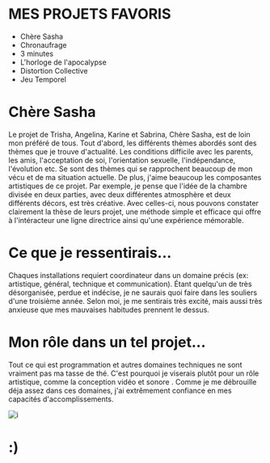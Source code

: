 # MES PROJETS FAVORIS
- Chère Sasha
- Chronaufrage
- 3 minutes
- L'horloge de l'apocalypse
- Distortion Collective
- Jeu Temporel

# Chère Sasha
Le projet de Trisha, Angelina, Karine et Sabrina, Chère Sasha, est de loin mon préféré de tous. Tout d'abord, les différents thèmes abordés sont des thèmes que je trouve d'actualité. Les conditions difficile avec les parents, les amis, l'acceptation de soi, l'orientation sexuelle, l'indépendance, l'évolution etc. Se sont des thèmes qui se rapprochent beaucoup de mon vécu et de ma situation actuelle. De plus, j'aime beaucoup les composantes artistiques de ce projet. Par exemple, je pense que l'idée de la chambre divisée en deux parties, avec deux différentes atmosphère et deux différents décors, est très créative. Avec celles-ci, nous pouvons constater clairement la thèse de leurs projet, une méthode simple et efficace qui offre à l'intéracteur une ligne directrice ainsi qu'une expérience mémorable.

# Ce que je ressentirais...
Chaques installations requiert coordinateur dans un domaine précis (ex: artistique, général, technique et communication). Étant quelqu'un de très désorganisée, perdue et indécise, je ne saurais quoi faire dans les souliers d'une troisième année. Selon moi, je me sentirais très excité, mais aussi très anxieuse que mes mauvaises habitudes prennent le dessus. 

# Mon rôle dans un tel projet...
Tout ce qui est programmation et autres domaines techniques ne sont vraiment pas ma tasse de thé. C'est pourquoi je viserais plutôt pour un rôle artistique, comme la conception vidéo et sonore . Comme je me débrouille déja assez dans ces domaines, j'ai extrêmement confiance en mes capacités d'accomplissements.

![i](medias/photos/oui.png)

# :)
